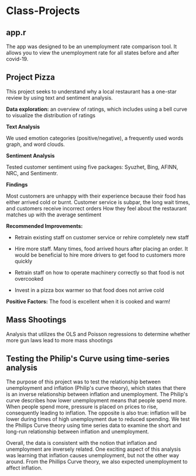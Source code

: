# Class-Projects

## app.r

The app was designed to be an unemployment rate comparison tool. It allows you to view the unemployment rate for all states before and after covid-19.


## Project Pizza

This project seeks to understand why a local restaurant has a one-star review by using text and sentiment analysis.

**Data exploration:** an overview of ratings, which includes using a bell curve to visualize the distribution of ratings

**Text Analysis**

We used emotion categories (positive/negative), a frequently used words graph, and word clouds.


**Sentiment Analysis**

Tested customer sentiment using five packages: Syuzhet, Bing, AFINN, NRC, and Sentimentr. 

**Findings**

Most customers are unhappy with their experience because their food has either arrived cold or burnt. 
Customer service is subpar, the long wait times, and customers receive incorrect orders
How they feel about the restaurant matches up with the average sentiment

**Recommended Improvements:**

- Retrain existing staff on customer service or rehire completely new staff

- Hire more staff. Many times, food arrived hours after placing an order. It would be beneficial to hire more drivers to get food to customers more quickly

- Retrain staff on how to operate machinery correctly so that food is not overcooked 

- Invest in a pizza box warmer so that food does not arrive cold

**Positive Factors:**
The food is excellent when it is cooked and warm!


## Mass Shootings

Analysis that utilizes the OLS and Poisson regressions to determine whether more gun laws lead to more mass shootings

## Testing the Philip's Curve using time-series analysis

 The purpose of this project was to test the relationship between unemployment and inflation (Philip's curve theory), which states that there is an inverse relationship between inflation and unemployment. The Philip's curve describes how lower unemployment means that people spend more. When people spend more, pressure is placed on prices to rise, consequently leading to inflation. The opposite is also true: inflation will be lower during times of high unemployment due to reduced spending. We test the Phillips Curve theory using time series data to examine the short and long-run relationship between inflation and unemployment.

Overall, the data is consistent with the notion that inflation and unemployment are inversely related. One exciting aspect of this analysis was learning that inflation causes unemployment, but not the other way around. From the Phillips Curve theory, we also expected unemployment to affect inflation. 


